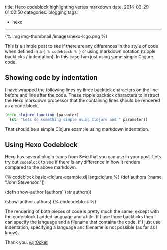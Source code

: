 title: Hexo codeblock highlighting verses markdown
date: 2014-03-29 01:02:50
categories: blogging
tags: 
- hexo
---

{% img img-thumbnail /images/hexo-logo.png %}

This is a simple post to see if there are any differences in the style of code when defined in a `{ % codeblock % }` or using markdown notation (tripple backticks / indentation).  In this case I am just using some simple Clojure code.

<!-- more -->

## Showing code by indentation

I have wrapped the following lines by three backtick characters on the line before and line after the code.  These tripple backtick characters to instruct the Hexo markdown processor that the containing lines should be rendered as a code block.

``` clojure really-simple-example.clj
(defn clojure-function [paramter]
  (str "Lets do something simple using Clojure and " parameter))
```

That should be a simple Clojure example using markdown indentation.  

## Using Hexo Codeblock 
Hexo has several plugin types from Swig that you can use in your post.  Lets try out `codeblock` to see if there is any difference in how it renders compared to the above markdown.

{% codeblock basic-clojure-example.clj lang:clojure %}
(def authors [:name "John Stevenson"])

(defn show-author [authors]
  (str authors))
  
(show-author authors)
{% endcodeblock %}

The rendering of both pieces of code is pretty much the same, except with the code block I added language and a title.  If I use three backticks then I can specify the language and a filename that contains the code.  If I just use indentation, specifying a language and filename is not possible (as far as I know).

Thank you.
[@jr0cket](https://twitter.com/jr0cket)


